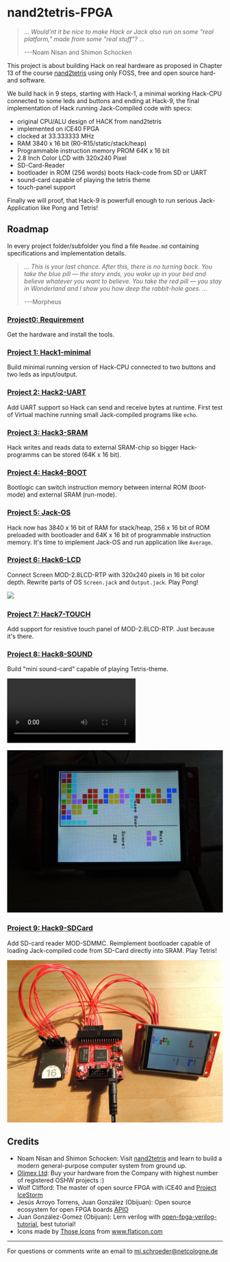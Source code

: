 # nand2tetris-FPGA

> ... _Would'nt it be nice to make Hack or Jack also run on some "real platform," made from some "real stuff"?_ ...
>
>---Noam Nisan and Shimon Schocken

This project is about building Hack on real hardware as proposed in Chapter 13 of the course [nand2tetris](https://www.nand2tetris.org/) using only FOSS, free and open source hard- and software.

We build hack in 9 steps, starting with Hack-1, a minimal working Hack-CPU connected to some leds and buttons and ending at Hack-9, the final implementation of Hack running Jack-Compiled code with specs:
* original CPU/ALU design of HACK from nand2tetris
* implemented on iCE40 FPGA
* clocked at 33.333333 MHz
* RAM 3840 x 16 bit (R0-R15/static/stack/heap)
* Programmable instruction memory PROM 64K x 16 bit
* 2.8 Inch Color LCD with 320x240 Pixel
* SD-Card-Reader
* bootloader in ROM (256 words) boots Hack-code from SD or UART
* sound-card capable of playing the tetris theme
* touch-panel support

Finally we will proof, that Hack-9 is powerfull enough to run serious Jack-Application like Pong and Tetris!





## Roadmap

In every project folder/subfolder you find a file `Readme.md` containing specifications and implementation details.

>_... This is your last chance. After this, there is no turning back. You take the blue pill — the story ends, you wake up in your bed and believe whatever you want to believe. You take the red pill — you stay in Wonderland and I show you how deep the rabbit-hole goes. ..._
>
> ---Morpheus

### [Project0: Requirement](00_Requirement)

Get the hardware and install the tools.
### [Project 1: Hack1-minimal](01_Hack1-minimal)
Build minimal running version of Hack-CPU connected to two buttons and two leds as input/output.
### [Project 2: Hack2-UART](02_Hack2-UART)
Add UART support so Hack can send and receive bytes at runtime. First test of Virtual machine running small Jack-compiled programs like `echo`.
### [Project 3: Hack3-SRAM](03_Hack3-SRAM)
Hack writes and reads data to external SRAM-chip so bigger Hack-programms can be stored (64K x 16 bit).
### [Project 4: Hack4-BOOT](04_Hack4-BOOT)
Bootlogic can switch instruction memory between internal ROM (boot-mode) and external SRAM (run-mode).
### [Project 5: Jack-OS](05_Jack-OS)
Hack now has 3840 x 16 bit of RAM for stack/heap, 256 x 16 bit of ROM preloaded with bootloader and 64K x 16 bit of programmable instruction memory. It's time to implement Jack-OS and run application like `Average`.
### [Project 6: Hack6-LCD](06_Hack6-LCD)
Connect Screen MOD-2.8LCD-RTP with 320x240 pixels in 16 bit color depth. Rewrite parts of OS `Screen.jack` and `Output.jack`. Play Pong!

![](06_Hack6-LCD/pong.png)

### [Project 7: Hack7-TOUCH](07_Hack7-Touch)
Add support for resistive touch panel of MOD-2.8LCD-RTP. Just because it's there.
### [Project 8: Hack8-SOUND](08_Hack8-Sound)
Build "mini sound-card" capable of playing Tetris-theme.

![](08_Hack8-Sound/jack/Tetris/tetris.mp4)


![](08_Hack8-Sound/jack/Tetris/tetris.png)

### [Project 9: Hack9-SDCard](09_Hack9-SD)
Add SD-card reader MOD-SDMMC. Reimplement bootloader capable of loading Jack-compiled code from SD-Card directly into SRAM. Play Tetris!

![](09_Hack9-SD/Hack9.jpg)


## Credits

* Noam Nisan and Shimon Schocken: Visit [nand2tetris](https://nand2tetris.org) and learn to build a modern general-purpose computer system from ground up.
* [Olimex Ltd](https://www.olimex.com/): Buy your hardware from the Company with highest number of registered OSHW projects :)
* Wolf Clifford: The master of open source FPGA with iCE40 and  [Project IceStorm](http://www.clifford.at/icestorm/)
* Jesús Arroyo Torrens, Juan González (Obijuan): Open source ecosystem for open FPGA boards [APIO](https://github.com/FPGAwars/apio)
* Juan González-Gomez (Obijuan): Lern verilog with [open-fpga-verilog-tutorial](https://github.com/Obijuan/open-fpga-verilog-tutorial/), best tutorial!
* Icons made by <a href="https://www.flaticon.com/free-icon/cpu_483131?term=cpu&page=3&position=86" title="Those Icons">Those Icons</a> from <a href="https://www.flaticon.com/" title="Flaticon"> www.flaticon.com</a>

---
For questions or comments write an email to
mi.schroeder@netcologne.de
